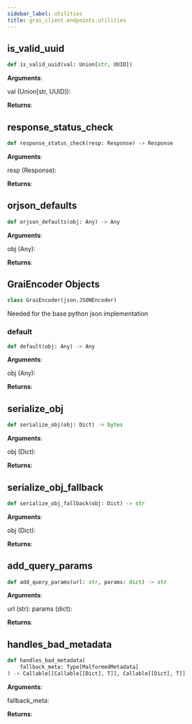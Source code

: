```yaml
---
sidebar_label: utilities
title: grai_client.endpoints.utilities
---
```


## is\_valid\_uuid

```python
def is_valid_uuid(val: Union[str, UUID])
```

**Arguments**:

  val (Union[str, UUID]):


**Returns**:



## response\_status\_check

```python
def response_status_check(resp: Response) -> Response
```

**Arguments**:

  resp (Response):


**Returns**:



## orjson\_defaults

```python
def orjson_defaults(obj: Any) -> Any
```

**Arguments**:

  obj (Any):


**Returns**:



## GraiEncoder Objects

```python
class GraiEncoder(json.JSONEncoder)
```

Needed for the base python json implementation

### default

```python
def default(obj: Any) -> Any
```

**Arguments**:

  obj (Any):


**Returns**:



## serialize\_obj

```python
def serialize_obj(obj: Dict) -> bytes
```

**Arguments**:

  obj (Dict):


**Returns**:



## serialize\_obj\_fallback

```python
def serialize_obj_fallback(obj: Dict) -> str
```

**Arguments**:

  obj (Dict):


**Returns**:



## add\_query\_params

```python
def add_query_params(url: str, params: dict) -> str
```

**Arguments**:

  url (str):
  params (dict):


**Returns**:



## handles\_bad\_metadata

```python
def handles_bad_metadata(
    fallback_meta: Type[MalformedMetadata]
) -> Callable[[Callable[[Dict], T]], Callable[[Dict], T]]
```

**Arguments**:

  fallback_meta:


**Returns**:
